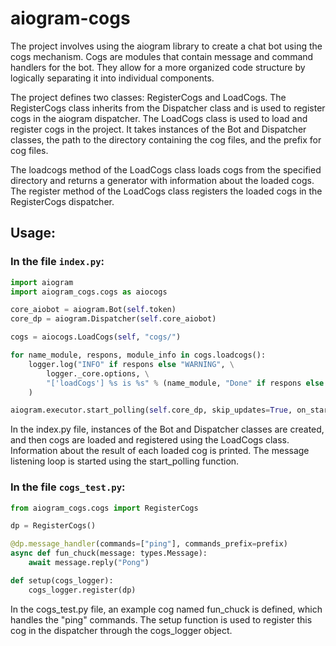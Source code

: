# aiogram-cogs

The project involves using the aiogram library to create a chat bot using the cogs mechanism. Cogs are modules that contain message and command handlers for the bot. They allow for a more organized code structure by logically separating it into individual components.

The project defines two classes: RegisterCogs and LoadCogs. The RegisterCogs class inherits from the Dispatcher class and is used to register cogs in the aiogram dispatcher. The LoadCogs class is used to load and register cogs in the project. It takes instances of the Bot and Dispatcher classes, the path to the directory containing the cog files, and the prefix for cog files.

The loadcogs method of the LoadCogs class loads cogs from the specified directory and returns a generator with information about the loaded cogs. The register method of the LoadCogs class registers the loaded cogs in the RegisterCogs dispatcher.


## Usage:

### In the file `index.py`:
```py
import aiogram
import aiogram_cogs.cogs as aiocogs

core_aiobot = aiogram.Bot(self.token)
core_dp = aiogram.Dispatcher(self.core_aiobot)

cogs = aiocogs.LoadCogs(self, "cogs/")

for name_module, respons, module_info in cogs.loadcogs():
    logger.log("INFO" if respons else "WARNING", \
        logger._core.options, \
        "['loadCogs'] %s is %s" % (name_module, "Done" if respons else f"Error \n - {module_info}") 
    )

aiogram.executor.start_polling(self.core_dp, skip_updates=True, on_startup=self.on_startup)
```

In the index.py file, instances of the Bot and Dispatcher classes are created, and then cogs are loaded and registered using the LoadCogs class. Information about the result of each loaded cog is printed. The message listening loop is started using the start_polling function.


### In the file `cogs_test.py`:

```py
from aiogram_cogs.cogs import RegisterCogs

dp = RegisterCogs()

@dp.message_handler(commands=["ping"], commands_prefix=prefix)
async def fun_chuck(message: types.Message):
    await message.reply("Pong")

def setup(cogs_logger):
    cogs_logger.register(dp)
```

In the cogs_test.py file, an example cog named fun_chuck is defined, which handles the "ping" commands. The setup function is used to register this cog in the dispatcher through the cogs_logger object.
